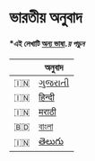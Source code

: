 # ভারতীয় অনুবাদ

#### *এই লেখাটি [অন্য ভাষা](Translations.md).*য় পড়ুন* 

|  | অনুবাদ |
| --- | --- |
| 🇮🇳 | [ગુજરાતી](README.guj.md) |
| 🇮🇳 | [हिन्दी](README.hi.md) |
| 🇮🇳 | [मराठी](README.mr.md) |
| 🇧🇩 | [বাংলা](README.bn.md) |
| 🇮🇳 | [తెలుగు](README.te.md) |

